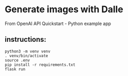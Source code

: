 # Generate images with Dalle

From OpenAI API Quickstart - Python example app

## instructions:

```
python3 -m venv venv
. venv/bin/activate
source .env
pip install -r requirements.txt
flask run
```